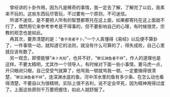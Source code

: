 &emsp;曾经讲的卜卦作用，因为凡是稀奇的事情，我一定去了解，了解完了以后，我素来不玩的。这些东西玩尽管玩，不过要有一个原则，不可迷信。<br>&emsp;所谓不迷信，是不要把人所有的智慧都寄托在这上面，如果都寄托在这上面就不行了，偶然用它来参考参考是不得事的，但不要影响自己的心理，有时候很灵，宗教的观念也是如此。<br>&emsp;再其次，要弄清楚的是：“``善于易者不卜。``”一个人真懂得《易经》以后便不算卦了，一件事情一动，就知道它的法则，就没有什么可算的了，得失成败，自己心里就应该有数了。<br>&emsp;另一观念，即使能够“``未卜先知``”，也并不好，“``察见渊鱼者不祥``”，作人的道理也是这样。不要太精明，尤其作一个领导人，有时候对下面一些小事情，要马虎一点，开只眼闭只眼，自己受受气就算了，他骂我一顿就骂我一顿。一定要搞得很清楚，“``察见渊鱼者不祥``”，连深渊水底的鱼，河中浑水里的鱼有多少条、在怎么动也看得清楚，不要自以为很精明，实际上很不吉利，说不定会早死，因为精神用得过度了。上面这些原则千万要把握住，如此人就舒服了。<br>